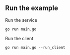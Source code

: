 ## Run the example

Run the service

```shell
go run main.go
```

Run the client

```shell
go run main.go --run_client